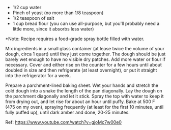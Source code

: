 * 1/2 cup water 
* Pinch of yeast (no more than 1/8 teaspoon) 
* 1/2 teaspoon of salt 
* 1 cup bread flour (you can use all-purpose, but you'll probably need a little more, since it absorbs less water) 

*Note: Recipe requires a food-grade spray bottle filled with water. 

Mix ingredients in a small glass container (at lease twice the volume of your dough, circa 1 quart) until they just come together. The dough should be just barely wet enough to have no visible dry patches. Add more water or flour if necessary. Cover and either rise on the counter for a few hours until about doubled in size and then refrigerate (at least overnight), or put it straight into the refrigerator for a week. 

Prepare a parchment-lined baking sheet. Wet your hands and stretch the cold dough into a snake the length of the pan diagonally. Lay the dough on the parchment diagonally and let it stick. Spray the top with water to keep it from drying out, and let rise for about an hour until puffy. Bake at 500 F (475 on my oven), spraying frequently (at least for the first 10 minutes, until fully puffed up), until dark amber and done, 20-25 minutes.

Ref: https://www.youtube.com/watch?v=gjoMc7w00e0